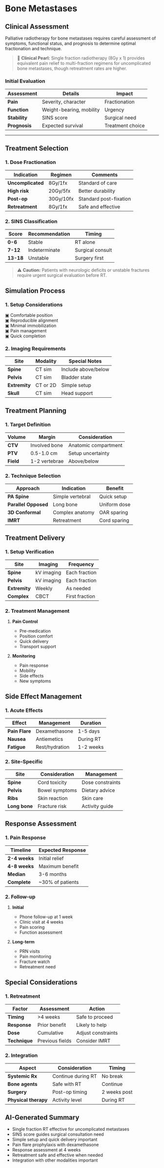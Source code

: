 # Bone Metastases

## Clinical Assessment
Palliative radiotherapy for bone metastases requires careful assessment of symptoms, functional status, and prognosis to determine optimal fractionation and technique.

> 🎯 **Clinical Pearl:** Single fraction radiotherapy (8Gy x 1) provides equivalent pain relief to multi-fraction regimens for uncomplicated bone metastases, though retreatment rates are higher.

### Initial Evaluation
| Assessment | Details | Impact |
|------------|---------|---------|
| **Pain** | Severity, character | Fractionation |
| **Function** | Weight-bearing, mobility | Urgency |
| **Stability** | SINS score | Surgical need |
| **Prognosis** | Expected survival | Treatment choice |

---

## Treatment Selection

### 1. Dose Fractionation
| Indication | Regimen | Comments |
|------------|---------|----------|
| **Uncomplicated** | 8Gy/1fx | Standard of care |
| **High risk** | 20Gy/5fx | Better durability |
| **Post-op** | 30Gy/10fx | Standard post-fixation |
| **Retreatment** | 8Gy/1fx | Safe and effective |

### 2. SINS Classification
| Score | Recommendation | Timing |
|-------|----------------|--------|
| **0-6** | Stable | RT alone |
| **7-12** | Indeterminate | Surgical consult |
| **13-18** | Unstable | Surgery first |

> ⚠️ **Caution:** Patients with neurologic deficits or unstable fractures require urgent surgical evaluation before RT.

## Simulation Process

### 1. Setup Considerations
▣ Comfortable position  
▣ Reproducible alignment  
▣ Minimal immobilization  
▣ Pain management  
▣ Quick completion  

### 2. Imaging Requirements
| Site | Modality | Special Notes |
|------|----------|--------------|
| **Spine** | CT sim | Include above/below |
| **Pelvis** | CT sim | Bladder state |
| **Extremity** | CT or 2D | Simple setup |
| **Skull** | CT sim | Head support |

## Treatment Planning

### 1. Target Definition
| Volume | Margin | Consideration |
|--------|--------|---------------|
| **CTV** | Involved bone | Anatomic compartment |
| **PTV** | 0.5-1.0 cm | Setup uncertainty |
| **Field** | 1-2 vertebrae | Above/below |

### 2. Technique Selection
| Approach | Indication | Benefit |
|----------|------------|---------|
| **PA Spine** | Simple vertebral | Quick setup |
| **Parallel Opposed** | Long bone | Uniform dose |
| **3D Conformal** | Complex anatomy | OAR sparing |
| **IMRT** | Retreatment | Cord sparing |

## Treatment Delivery

### 1. Setup Verification
| Site | Imaging | Frequency |
|------|---------|-----------|
| **Spine** | kV imaging | Each fraction |
| **Pelvis** | kV imaging | Each fraction |
| **Extremity** | Weekly | As needed |
| **Complex** | CBCT | First fraction |

### 2. Treatment Management
1. **Pain Control**
   - Pre-medication
   - Position comfort
   - Quick delivery
   - Transport support

2. **Monitoring**
   - Pain response
   - Mobility
   - Side effects
   - New symptoms

## Side Effect Management

### 1. Acute Effects
| Effect | Management | Duration |
|--------|------------|----------|
| **Pain Flare** | Dexamethasone | 1-5 days |
| **Nausea** | Antiemetics | During RT |
| **Fatigue** | Rest/hydration | 1-2 weeks |

### 2. Site-Specific
| Site | Consideration | Management |
|------|---------------|------------|
| **Spine** | Cord toxicity | Dose constraints |
| **Pelvis** | Bowel symptoms | Dietary advice |
| **Ribs** | Skin reaction | Skin care |
| **Long bone** | Fracture risk | Activity guide |

## Response Assessment

### 1. Pain Response
| Timeline | Expected Response |
|----------|------------------|
| **2-4 weeks** | Initial relief |
| **4-8 weeks** | Maximum benefit |
| **Median** | 3-6 months |
| **Complete** | ~30% of patients |

### 2. Follow-up
1. **Initial**
   - Phone follow-up at 1 week
   - Clinic visit at 4 weeks
   - Pain scoring
   - Function assessment

2. **Long-term**
   - PRN visits
   - Pain monitoring
   - Fracture watch
   - Retreatment need

## Special Considerations

### 1. Retreatment
| Factor | Assessment | Action |
|--------|------------|--------|
| **Timing** | >4 weeks | Safe to proceed |
| **Response** | Prior benefit | Likely to help |
| **Dose** | Cumulative | Adjust constraints |
| **Technique** | Previous fields | Consider IMRT |

### 2. Integration
| Aspect | Consideration | Timing |
|---------|--------------|--------|
| **Systemic Rx** | Continue during RT | No break |
| **Bone agents** | Safe with RT | Continue |
| **Surgery** | Post-op timing | 2 weeks post |
| **Physical therapy** | Activity level | During RT |

## AI-Generated Summary
- Single fraction RT effective for uncomplicated metastases
- SINS score guides surgical consultation need
- Simple setup and quick delivery important
- Pain flare prophylaxis with dexamethasone
- Response assessment at 4 weeks
- Retreatment safe and effective when needed
- Integration with other modalities important